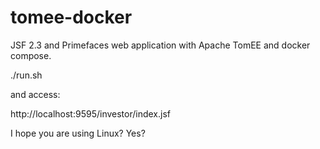 # tomee-docker

JSF 2.3 and Primefaces web application with Apache TomEE and docker compose.

./run.sh

and access:

http://localhost:9595/investor/index.jsf

I hope you are using Linux? Yes?
